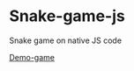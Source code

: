 # Snake-game-js
Snake game on native JS code


[Demo-game](https://alexpankov87.github.io/snake-game-js/)
